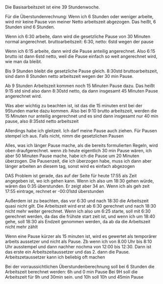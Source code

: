 Die Basisarbeitszeit ist eine 39 Stundenwoche. 

Für die Überstundenrechnung:
Wenn ich 6 Stunden oder weniger arbeite, wird mir keine Pause von meiner Netto arbeitszeit abgezogen. Das heißt, 6 Stunden sind 6 Stunden.

Wenn ich 6:30 arbeite, dann wird die gesetzliche Pause von 30 Minuten normal angerechnet. bruttoarbeitszeit: 6:30, netto: 6std wegen der pause

Wenn ich 6:15 arbeite, dann wird die Pause anteilig angerechnet. Also 6:15 brutto ist dann 6std netto, weil die Pause einfach so weit angerechnet wird, wie man da bleibt.

Bis 9 Stunden bleibt die gesetzliche Pause gleich. 8:30std bruttoarbeitszeit, sind dann 8 Stunden netto arbeitszeit wegen der 30 min Pause.

Ab 9 Stunden Arbeitszeit kommen noch 15 Minuten Pause dazu. Das heißt 9:15 std sind also dann 8:30std netto, da dann insgesamt 45 Minuten Pause angerechnet wird.

Was aber wichtig zu beachten ist, ist das die 15 minuten erst bei der 9Stunden marke dazu kommen. Also bei 9:10 brutto arbeitszeit, werden die 15 Minuten nur anteilig angerechnet und es sind dann insgesamt nur 40 min pause, also 8:35std netto arbeitszeit


Allerdings habe ich gleitzeit. Ich darf meine Pause auch ziehen. Für Pausen stempel ich aus. Falls nicht, nimm die gesetzlichen Pausen

Alles, was ich länger Pause mache, als die bereits formulierten Regeln, wird oben draufgerechnet. wenn zb heute eigentlich 30 min Pause wären, ich aber 50 Minuten Pause mache, habe ich die Pause um 20 Minuten überzogen. Die Pausenzeit, die ich überzogen habe, muss ich dann aber länger arbeiten an diesem tag, sonst wird es einfach abgezogen

DAS Problem ist gerade, das auf der Seite für heute 17:55 als Zeit angegeben ist, wo ich gehen kann. Wenn ich also um 18:30 gehen würde, wären das 0:35 überstunden. Er zeigt aber 34 an. Wenn ich als geh zeit 17:55 eintrage, rechnet er -00:01std überstunden

Außerdem ist zu beachten, das vor 6:30 und nach 18:30 die Arbeitszeit quasi nicht gilt. Die Arbeitszeit wird erst ab 6:30 gerechnet und nach 18:30 nicht mehr weiter gerechnet. Wenn ich also um 6:25 starte, soll mit 6:30 gerechnet werden, da das die frühste start zeit ist, und wenn ich um 18:40 gehe, soll 18:30 als Endzeit genommen werden, da ab da die Arbeitszeit nicht mehr zählt

Wenn eine Pause kürzer als 15 minuten ist, wird es gewertet als temporärer arbeits aussetzer und nicht als Pause. Zb wenn ich von 8.00 Uhr bis 8:10 Uhr ausstempel und dann nachher nochma von 12:00 bis 12:30. Dann ist das erste ein Arbeitszeitaussetzer und das 2. dann die Pause. Arbeitszetaussetzer kann ich beliebig oft machen

Bei der vorraussichtlichen Überstundenberechnung soll bei 6 Stunden die Arbeitszeit berechnet werden: 6h und 0 min Pause
Bei 9H soll die Arbeitszeit für 9h und 30min sein. und 10h soll 10h und 45min Pause